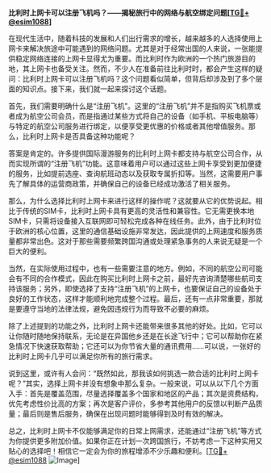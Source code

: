 **比利时上网卡可以注册飞机吗？——揭秘旅行中的网络与航空绑定问题[[TG💪+ @esim1088](https://t.me/s/esim1088)]**

在现代生活中，随着科技的发展和人们出行需求的增长，越来越多的人选择使用上网卡来解决旅途中可能遇到的网络问题。尤其是对于经常出国的人来说，一张能提供稳定网络连接的上网卡显得尤为重要。而比利时作为欧洲的一个热门旅游目的地，其上网卡也备受关注。然而，不少人在准备前往比利时时，都会产生这样的疑问：比利时上网卡可以注册飞机吗？这个问题看似简单，但背后却涉及到了多个层面的知识点。接下来，我们就一起来探讨这个话题。

首先，我们需要明确什么是“注册飞机”。这里的“注册飞机”并不是指购买飞机票或者成为航空公司会员，而是指通过某些方式将自己的设备（如手机、平板电脑等）与特定的航空公司服务进行绑定，以便享受更优惠的价格或者其他增值服务。那么，比利时上网卡是否具备这种功能呢？

答案是肯定的。许多提供国际漫游服务的比利时上网卡都支持与航空公司合作，从而实现所谓的“注册飞机”功能。这意味着用户可以通过这些上网卡享受到更加便捷的服务，比如提前选座、查询航班动态以及获取专属折扣等。当然，这需要用户事先了解具体的运营商政策，并确保自己的设备已经成功激活了相关服务。

那么，为什么选择比利时上网卡来进行这样的操作呢？这就要从它的优势说起。相比于传统的SIM卡，比利时上网卡具有更高的灵活性和兼容性。它无需更换本地SIM卡，只需将设备接入互联网即可轻松完成各种在线任务。此外，由于比利时位于欧洲的核心位置，这里的通信基础设施非常发达，因此提供的上网速度和服务质量都非常出色。这对于那些需要频繁跨国沟通或处理紧急事务的人来说无疑是一个巨大的便利。

当然，在实际使用过程中，也有一些需要注意的地方。例如，不同的航空公司可能会有不同的合作模式，因此在购买比利时上网卡之前，最好先咨询清楚哪些航司支持该服务；另外，即使选择了支持“注册飞机”的上网卡，也要保证自己的设备处于良好的工作状态，这样才能顺利地完成整个过程。最后，还有一点非常重要，那就是要遵守当地的法律法规，避免因违规行为而导致不必要的麻烦。

除了上述提到的功能之外，比利时上网卡还能带来很多其他的好处。比如，它可以让你随时随地保持联系，无论是在异国他乡还是在长途飞行中；它可以帮助你在紧急情况下快速获取帮助；它还可以为你节省大量的通讯费用……可以说，一张好的比利时上网卡几乎可以满足你所有的旅行需求。

说到这里，或许有人会问：“既然如此，那我该如何挑选一款合适的比利时上网卡呢？”其实，选择上网卡并没有想象中那么复杂。一般来说，可以从以下几个方面入手：首先是覆盖范围，尽量选择覆盖多个国家和地区的产品；其次是资费结构，优先考虑性价比高的方案；再次是客户评价，多参考其他用户的反馈以判断产品质量；最后则是售后服务，确保在出现问题时能够得到及时有效的解决。

总之，比利时上网卡不仅能够满足你的日常上网需求，还能通过“注册飞机”等方式为你提供更多附加价值。如果你正在计划一次跨国旅行，不妨考虑一下这种实用又贴心的选择吧！相信它一定会为你的旅程增添不少乐趣和便利。[[TG💪+ @esim1088](https://t.me/s/esim1088) ![Image](https://i.postimg.cc/4NQfJmqS/Snipaste-2025-05-13-00-14-12.png)]